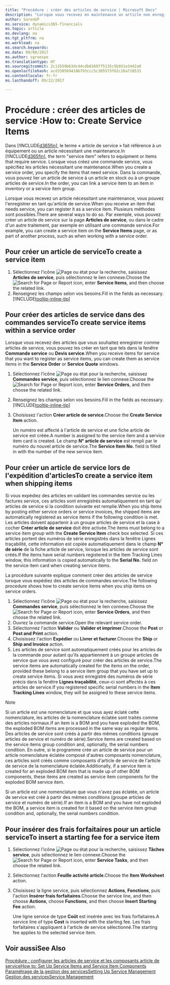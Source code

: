 ```yaml
---
title: "Procédure : créer des articles de service | Microsoft Docs"
description: "Lorsque vous recevez en maintenance un article non enregistré, vous pouvez l'enregistrer en tant qu'article de service."
author: SorenGP
ms.service: dynamics365-financials
ms.topic: article
ms.devlang: na
ms.tgt_pltfrm: na
ms.workload: na
ms.search.keywords: 
ms.date: 09/08/2017
ms.author: sgroespe
ms.translationtype: HT
ms.sourcegitcommit: 2c13559bb3dc44cdb61697f5135c5b931e34d2a8
ms.openlocfilehash: acd3305694186793ccc5c305573f62c16a718531
ms.contentlocale: fr-fr
ms.lasthandoff: 09/22/2017

---
```

# <a name="how-to-create-service-items"></a><span data-ttu-id="fc6ec-103">Procédure : créer des articles de service :</span><span class="sxs-lookup"><span data-stu-id="fc6ec-103">How to: Create Service Items</span></span>
<span data-ttu-id="fc6ec-104">Dans [!INCLUDE[d365fin](includes/d365fin_md.md)], le terme « article de service » fait référence à un équipement ou un article nécessitant une maintenance.</span><span class="sxs-lookup"><span data-stu-id="fc6ec-104">In [!INCLUDE[d365fin](includes/d365fin_md.md)], the term "service item" refers to equipment or items that require service.</span></span> <span data-ttu-id="fc6ec-105">Lorsque vous créez une commande service, vous spécifiez les articles nécessitant une maintenance.</span><span class="sxs-lookup"><span data-stu-id="fc6ec-105">When you create a service order, you specify the items that need service.</span></span> <span data-ttu-id="fc6ec-106">Dans la commande, vous pouvez lier un article de service à un article en stock ou à un groupe articles de service.</span><span class="sxs-lookup"><span data-stu-id="fc6ec-106">In the order, you can link a service item to an item in inventory or a service item group.</span></span>    

<span data-ttu-id="fc6ec-107">Lorsque vous recevez un article nécessitant une maintenance, vous pouvez l'enregistrer en tant qu'article de service.</span><span class="sxs-lookup"><span data-stu-id="fc6ec-107">When you receive an item that needs service, you can register it as a service item.</span></span> <span data-ttu-id="fc6ec-108">Plusieurs méthodes sont possibles.</span><span class="sxs-lookup"><span data-stu-id="fc6ec-108">There are several ways to do so.</span></span> <span data-ttu-id="fc6ec-109">Par exemple, vous pouvez créer un article de service sur la page **Articles de service**, ou dans le cadre d'un autre traitement, par exemple en utilisant une commande service.</span><span class="sxs-lookup"><span data-stu-id="fc6ec-109">For example, you can create a service item on the **Service Items** page, or as part of another process, such as when working with a service order.</span></span>   

## <a name="to-create-a-service-item"></a><span data-ttu-id="fc6ec-110">Pour créer un article de service</span><span class="sxs-lookup"><span data-stu-id="fc6ec-110">To create a service item</span></span>  
1. <span data-ttu-id="fc6ec-111">Sélectionnez l'icône ![Page ou état pour la recherche](media/ui-search/search_small.png "Page ou état pour la recherche"), saisissez **Articles de service**, puis sélectionnez le lien connexe.</span><span class="sxs-lookup"><span data-stu-id="fc6ec-111">Choose the ![Search for Page or Report](media/ui-search/search_small.png "Search for Page or Report icon") icon, enter **Service Items**, and then choose the related link.</span></span>
2. <span data-ttu-id="fc6ec-112">Renseignez les champs selon vos besoins.</span><span class="sxs-lookup"><span data-stu-id="fc6ec-112">Fill in the fields as necessary.</span></span> [!INCLUDE[tooltip-inline-tip](includes/tooltip-inline-tip_md.md)]  

## <a name="to-create-service-items-within-a-service-order"></a><span data-ttu-id="fc6ec-113">Pour créer des articles de service dans des commandes service</span><span class="sxs-lookup"><span data-stu-id="fc6ec-113">To create service items within a service order</span></span>  
<span data-ttu-id="fc6ec-114">Lorsque vous recevez des articles que vous souhaitez enregistrer comme articles de service, vous pouvez les créer en tant que tels dans la fenêtre **Commande service** ou **Devis service**.</span><span class="sxs-lookup"><span data-stu-id="fc6ec-114">When you receive items for service that you want to register as service items, you can create them as service items in the **Service Order** or **Service Quote** windows.</span></span>  

1. <span data-ttu-id="fc6ec-115">Sélectionnez l'icône ![Page ou état pour la recherche](media/ui-search/search_small.png "Page ou état pour la recherche"), saisissez **Commandes service**, puis sélectionnez le lien connexe.</span><span class="sxs-lookup"><span data-stu-id="fc6ec-115">Choose the ![Search for Page or Report](media/ui-search/search_small.png "Search for Page or Report icon") icon, enter **Service Orders**, and then choose the related link.</span></span>  
2. <span data-ttu-id="fc6ec-116">Renseignez les champs selon vos besoins.</span><span class="sxs-lookup"><span data-stu-id="fc6ec-116">Fill in the fields as necessary.</span></span> [!INCLUDE[tooltip-inline-tip](includes/tooltip-inline-tip_md.md)]  
3. <span data-ttu-id="fc6ec-117">Choisissez l'action **Créer article de service**.</span><span class="sxs-lookup"><span data-stu-id="fc6ec-117">Choose the **Create Service Item** action.</span></span>  

    <span data-ttu-id="fc6ec-118">Un numéro est affecté à l'article de service et une fiche article de service est créée.</span><span class="sxs-lookup"><span data-stu-id="fc6ec-118">A number is assigned to the service item and a service item card is created.</span></span> <span data-ttu-id="fc6ec-119">Le champ **N° article de service** est rempli par le numéro du nouvel article de service.</span><span class="sxs-lookup"><span data-stu-id="fc6ec-119">The **Service Item No.** field is filled in with the number of the new service item.</span></span>

## <a name="to-create-a-service-item-when-shipping-items"></a><span data-ttu-id="fc6ec-120">Pour créer un article de service lors de l'expédition d'articles</span><span class="sxs-lookup"><span data-stu-id="fc6ec-120">To create a service item when shipping items</span></span>  
<span data-ttu-id="fc6ec-121">Si vous expédiez des articles en validant les commandes service ou les factures service, ces articles sont enregistrés automatiquement en tant qu' articles de service si la condition suivante est remplie.</span><span class="sxs-lookup"><span data-stu-id="fc6ec-121">When you ship items by posting either service orders or service invoices, the shipped items are automatically registered as service items if the following condition is met.</span></span> <span data-ttu-id="fc6ec-122">Les articles doivent appartenir à un groupe articles de service et la case à cocher **Créer article de service** doit être activée.</span><span class="sxs-lookup"><span data-stu-id="fc6ec-122">The items must belong to a service item group with the **Create Service Item** check box selected.</span></span> <span data-ttu-id="fc6ec-123">Si ces articles portent des numéros de série enregistrés dans la fenêtre Lignes traçabilité, cette information est copiée automatiquement dans le champ **N° de série** de la fiche article de service, lorsque les articles de service sont créés.</span><span class="sxs-lookup"><span data-stu-id="fc6ec-123">If the items have serial numbers registered in the Item Tracking Lines window, this information is copied automatically to the **Serial No.** field on the service item card when creating service items.</span></span>  

<span data-ttu-id="fc6ec-124">La procédure suivante explique comment créer des articles de service lorsque vous expédiez des articles de commandes service.</span><span class="sxs-lookup"><span data-stu-id="fc6ec-124">The following procedure shows how to create service items when you ship items on service orders.</span></span>  

1. <span data-ttu-id="fc6ec-125">Sélectionnez l'icône ![Page ou état pour la recherche](media/ui-search/search_small.png "Page ou état pour la recherche"), saisissez **Commandes service**, puis sélectionnez le lien connexe.</span><span class="sxs-lookup"><span data-stu-id="fc6ec-125">Choose the ![Search for Page or Report](media/ui-search/search_small.png "Search for Page or Report icon") icon, enter **Service Orders**, and then choose the related link.</span></span>  
2. <span data-ttu-id="fc6ec-126">Ouvrez la commande service.</span><span class="sxs-lookup"><span data-stu-id="fc6ec-126">Open the relevant service order.</span></span>  
3. <span data-ttu-id="fc6ec-127">Sélectionnez l'action **Valider** ou **Valider et imprimer**.</span><span class="sxs-lookup"><span data-stu-id="fc6ec-127">Choose the **Post** or **Post and Print** action.</span></span>  
4. <span data-ttu-id="fc6ec-128">Choisissez l'action **Expédier** ou **Livrer et facturer**.</span><span class="sxs-lookup"><span data-stu-id="fc6ec-128">Choose the **Ship** or **Ship and Invoice** action.</span></span>  
5. <span data-ttu-id="fc6ec-129">Les articles de service sont automatiquement créés pour les articles de la commande pour autant qu'ils appartiennent à un groupe articles de service que vous avez configuré pour créer des articles de service.</span><span class="sxs-lookup"><span data-stu-id="fc6ec-129">The service items are automatically created for the items on the order, provided these belong to a service item group that you have set up to create service items.</span></span> <span data-ttu-id="fc6ec-130">Si vous avez enregistré des numéros de série précis dans la fenêtre **Lignes traçabilité**, ceux-ci sont affectés à ces articles de service.</span><span class="sxs-lookup"><span data-stu-id="fc6ec-130">If you registered specific serial numbers in the **Item Tracking Lines** window, they will be assigned to these service items.</span></span>  

> [!NOTE]  
>  <span data-ttu-id="fc6ec-131">Si un article est une nomenclature et que vous ayez éclaté cette nomenclature, les articles de la nomenclature éclatée sont traités comme des articles normaux.</span><span class="sxs-lookup"><span data-stu-id="fc6ec-131">If an item is a BOM and you have exploded the BOM, the exploded BOM items are processed in the same way as regular items.</span></span> <span data-ttu-id="fc6ec-132">Des articles de service sont créés à partir des mêmes conditions (groupe articles de service et numéro de série).</span><span class="sxs-lookup"><span data-stu-id="fc6ec-132">Service items are created based on the service items group condition and, optionally, the serial numbers condition.</span></span> <span data-ttu-id="fc6ec-133">En outre, si le programme crée un article de service pour un article nomenclature éclatée composé d'autres composants nomenclature, ces articles sont créés comme composants d'article de service de l'article de service de la nomenclature éclatée.</span><span class="sxs-lookup"><span data-stu-id="fc6ec-133">Additionally, if a service item is created for an exploded BOM item that is made up of other BOM components, these items are created as service item components for the exploded BOM service item.</span></span>  
>   
>  <span data-ttu-id="fc6ec-134">Si un article est une nomenclature que vous n'avez pas éclatée, un article de service est créé à partir des mêmes conditions (groupe articles de service et numéro de série).</span><span class="sxs-lookup"><span data-stu-id="fc6ec-134">If an item is a BOM and you have not exploded the BOM, a service item is created for it based on the service item group condition and, optionally, the serial numbers condition.</span></span>  

## <a name="to-insert-a-starting-fee-for-a-service-item"></a><span data-ttu-id="fc6ec-135">Pour insérer des frais forfaitaires pour un article service</span><span class="sxs-lookup"><span data-stu-id="fc6ec-135">To insert a starting fee for a service item</span></span>
1. <span data-ttu-id="fc6ec-136">Sélectionnez l'icône ![Page ou état pour la recherche](media/ui-search/search_small.png "Page ou état pour la recherche"), saisissez **Tâches service**, puis sélectionnez le lien connexe.</span><span class="sxs-lookup"><span data-stu-id="fc6ec-136">Choose the ![Search for Page or Report](media/ui-search/search_small.png "Search for Page or Report icon") icon, enter **Service Tasks**, and then choose the related link.</span></span>
2. <span data-ttu-id="fc6ec-137">Sélectionnez l'action **Feuille activité article**.</span><span class="sxs-lookup"><span data-stu-id="fc6ec-137">Choose the **Item Worksheet** action.</span></span>
3. <span data-ttu-id="fc6ec-138">Choisissez la ligne service, puis sélectionnez **Actions**, **Fonctions**, puis l'action **Insérer frais forfaitaires**.</span><span class="sxs-lookup"><span data-stu-id="fc6ec-138">Choose the service line, and then choose **Actions**, choose **Functions**, and then choose **Insert Starting Fee** action.</span></span>  

    <span data-ttu-id="fc6ec-139">Une ligne service de type **Coût** est insérée avec les frais forfaitaires.</span><span class="sxs-lookup"><span data-stu-id="fc6ec-139">A service line of type **Cost** is inserted with the starting fee.</span></span> <span data-ttu-id="fc6ec-140">Les frais forfaitaires s'appliquent à l'article de service sélectionné.</span><span class="sxs-lookup"><span data-stu-id="fc6ec-140">The starting fee applies to the selected service item.</span></span>

## <a name="see-also"></a><span data-ttu-id="fc6ec-141">Voir aussi</span><span class="sxs-lookup"><span data-stu-id="fc6ec-141">See Also</span></span>  
[<span data-ttu-id="fc6ec-142">Procédure : configurer les articles de service et les composants article de service</span><span class="sxs-lookup"><span data-stu-id="fc6ec-142">How to: Set Up Service Items and Service Item Components</span></span>](service-how-setup-service-items.md)  
[<span data-ttu-id="fc6ec-143">Paramétrage de la gestion des services</span><span class="sxs-lookup"><span data-stu-id="fc6ec-143">Setting Up Service Management</span></span>](service-setup-service.md)  
[<span data-ttu-id="fc6ec-144">Gestion des services</span><span class="sxs-lookup"><span data-stu-id="fc6ec-144">Service Management</span></span>](service-service.md)  

